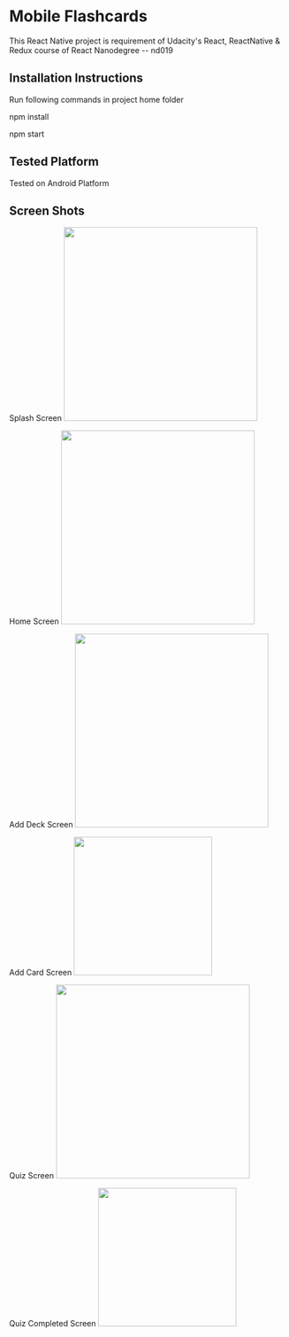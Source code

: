 # Mobile Flashcards
This React Native project is requirement of Udacity's React, ReactNative & Redux course of React Nanodegree -- nd019


## Installation Instructions

Run following commands in project home folder

npm install

npm start

## Tested Platform

Tested on Android Platform


## Screen Shots

Splash Screen
<img src="screenshots/splashscreen.jpg"  width="350">

Home Screen
<img src="screenshots/home.jpg"  width="350">

Add Deck Screen
<img src="screenshots/addDeck.jpg"  width="350">

Add Card Screen
<img src="screenshots/addCard.jpg"  width="250">

Quiz Screen
<img src="screenshots/quiz.jpg"  width="350">

Quiz Completed Screen
<img src="screenshots/quizcompleted.jpg"  width="250">
